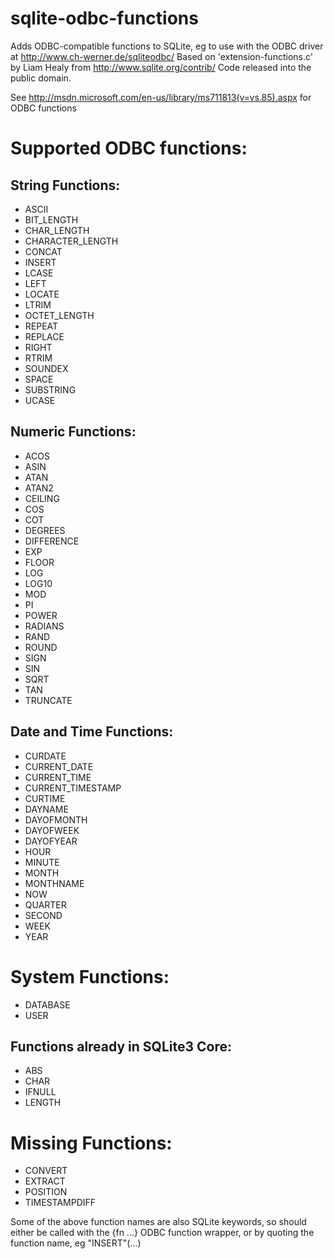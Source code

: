 sqlite-odbc-functions
=====================

Adds ODBC-compatible functions to SQLite, eg to use with the ODBC driver at http://www.ch-werner.de/sqliteodbc/
Based on 'extension-functions.c' by Liam Healy from http://www.sqlite.org/contrib/
Code released into the public domain.

See http://msdn.microsoft.com/en-us/library/ms711813(v=vs.85).aspx for ODBC functions

Supported ODBC functions:
=========================

String Functions:
-----------------
  * ASCII
  * BIT_LENGTH
  * CHAR_LENGTH
  * CHARACTER_LENGTH
  * CONCAT
  * INSERT
  * LCASE
  * LEFT
  * LOCATE
  * LTRIM
  * OCTET_LENGTH
  * REPEAT
  * REPLACE
  * RIGHT
  * RTRIM
  * SOUNDEX
  * SPACE
  * SUBSTRING
  * UCASE

Numeric Functions:
------------------
  * ACOS
  * ASIN
  * ATAN
  * ATAN2
  * CEILING
  * COS
  * COT
  * DEGREES
  * DIFFERENCE
  * EXP
  * FLOOR
  * LOG
  * LOG10
  * MOD
  * PI
  * POWER
  * RADIANS
  * RAND
  * ROUND
  * SIGN
  * SIN
  * SQRT
  * TAN
  * TRUNCATE

Date and Time Functions:
------------------------
  * CURDATE
  * CURRENT_DATE
  * CURRENT_TIME
  * CURRENT_TIMESTAMP
  * CURTIME
  * DAYNAME
  * DAYOFMONTH
  * DAYOFWEEK
  * DAYOFYEAR
  * HOUR
  * MINUTE
  * MONTH
  * MONTHNAME
  * NOW
  * QUARTER
  * SECOND
  * WEEK
  * YEAR
 
System Functions:
=================
  * DATABASE
  * USER

Functions already in SQLite3 Core:
----------------------------------
  * ABS
  * CHAR
  * IFNULL
  * LENGTH

Missing Functions:
==================
  * CONVERT
  * EXTRACT
  * POSITION
  * TIMESTAMPDIFF

Some of the above function names are also SQLite keywords, so should either be called with the {fn ...} ODBC function wrapper, or by quoting the function name, eg "INSERT"(...)
